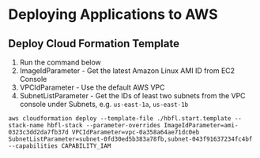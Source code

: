 # Deploying Applications to AWS

## Deploy Cloud Formation Template

1. Run the command below
2. ImageIdParameter - Get the latest Amazon Linux AMI ID from EC2 Console
3. VPCIdParameter - Use the default AWS VPC
4. SubnetListParameter - Get the IDs of least two subnets from the VPC console under Subnets, e.g. `us-east-1a`, `us-east-1b`

`aws cloudformation deploy --template-file ./hbfl.start.template --stack-name hbfl-stack --parameter-overrides ImageIdParameter=ami-0323c3dd2da7fb37d VPCIdParameter=vpc-0a358a64ae71dc0eb SubnetListParameter=subnet-0fd30ed5b383a78fb,subnet-043f91637234fc4bf --capabilities CAPABILITY_IAM`